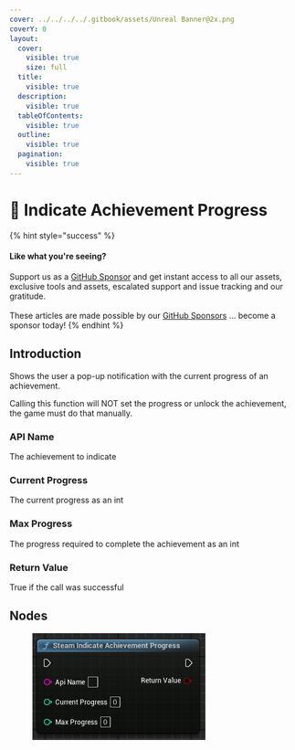 ```yaml
---
cover: ../../../../.gitbook/assets/Unreal Banner@2x.png
coverY: 0
layout:
  cover:
    visible: true
    size: full
  title:
    visible: true
  description:
    visible: true
  tableOfContents:
    visible: true
  outline:
    visible: true
  pagination:
    visible: true
---
```


# 🔵 Indicate Achievement Progress

{% hint style="success" %}
#### Like what you're seeing?

Support us as a [GitHub Sponsor](../../../../become-a-sponsor/) and get instant access to all our assets, exclusive tools and assets, escalated support and issue tracking and our gratitude.\
\
These articles are made possible by our [GitHub Sponsors](../../../../become-a-sponsor/) ... become a sponsor today!
{% endhint %}

## Introduction

Shows the user a pop-up notification with the current progress of an achievement.

Calling this function will NOT set the progress or unlock the achievement, the game must do that manually.

### API Name

The achievement to indicate

### Current Progress

The current progress as an int

### Max Progress

The progress required to complete the achievement as an int

### Return Value

True if the call was successful

## Nodes

<figure><img src="../../../../.gitbook/assets/image (338).png" alt=""><figcaption></figcaption></figure>
